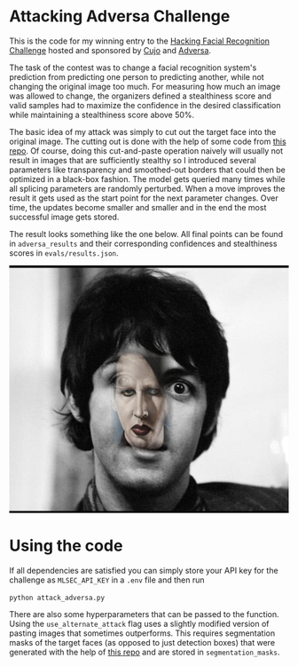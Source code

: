 # Attacking Adversa Challenge

This is the code for my winning entry to the 
[Hacking Facial Recognition Challenge](https://mlsec.io/) 
hosted and sponsored by [Cujo](https://cujo.com/) and [Adversa](https://adversa.ai/).

The task of the contest was to change a facial recognition system's prediction from predicting one person to predicting another, 
while not changing the original image too much. For measuring how much an image was allowed to change, the organizers defined a stealthiness score and
valid samples had to maximize the confidence in the desired classification while maintaining a stealthiness score above 50%.

The basic idea of my attack was simply to cut out the target face into the original image. The cutting out is done with the help of some code from
[this repo](https://github.com/timesler/facenet-pytorch).
Of course, doing this cut-and-paste operation naively will usually not result in images that
are sufficiently stealthy so I introduced several parameters like transparency and smoothed-out borders that could then be optimized in a black-box fashion.
The model gets queried many times while all splicing parameters are randomly perturbed. When a move improves the result it gets used as the start point for
the next parameter changes. Over time, the updates become smaller and smaller and in the end the most successful image gets stored. 

The result looks something like the one below. All final points can be found in `adversa_results` and their corresponding confidences and stealthiness 
scores in `evals/results.json`.

![alt text](adversa_results/8_5.png)

# Using the code
If all dependencies are satisfied you can simply store your API key for the challenge as `MLSEC_API_KEY` in a `.env` file and then run 

```python attack_adversa.py```

There are also some hyperparameters that can be passed to the function. Using the `use_alternate_attack` flag uses a slightly modified version of pasting
images that sometimes outperforms. This requires segmentation masks of the target faces (as opposed to just detection boxes) that were generated with the
help of [this repo](https://github.com/zllrunning/face-parsing.PyTorch) and are stored in `segmentation_masks`.
